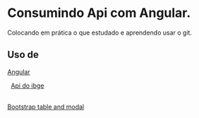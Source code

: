 # Consumindo Api com Angular.
Colocando em prática o que estudado e aprendendo usar o git.

## Uso de

[Angular](https://angular.io/)


&nbsp;
[Api do ibge](https://servicodados.ibge.gov.br/api/docs/localidades?versao=1)


&nbsp;	
[Bootstrap table and modal](https://getbootstrap.com/)

